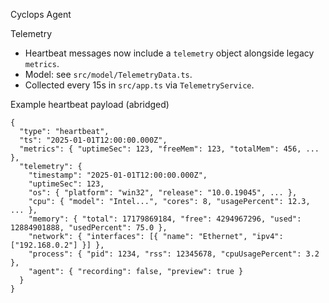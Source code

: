 Cyclops Agent

Telemetry
- Heartbeat messages now include a `telemetry` object alongside legacy `metrics`.
- Model: see `src/model/TelemetryData.ts`.
- Collected every 15s in `src/app.ts` via `TelemetryService`.

Example heartbeat payload (abridged)
```
{
  "type": "heartbeat",
  "ts": "2025-01-01T12:00:00.000Z",
  "metrics": { "uptimeSec": 123, "freeMem": 123, "totalMem": 456, ... },
  "telemetry": {
    "timestamp": "2025-01-01T12:00:00.000Z",
    "uptimeSec": 123,
    "os": { "platform": "win32", "release": "10.0.19045", ... },
    "cpu": { "model": "Intel...", "cores": 8, "usagePercent": 12.3, ... },
    "memory": { "total": 17179869184, "free": 4294967296, "used": 12884901888, "usedPercent": 75.0 },
    "network": { "interfaces": [{ "name": "Ethernet", "ipv4": ["192.168.0.2"] }] },
    "process": { "pid": 1234, "rss": 12345678, "cpuUsagePercent": 3.2 },
    "agent": { "recording": false, "preview": true }
  }
}
```

